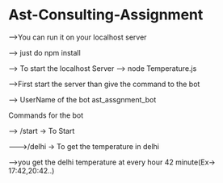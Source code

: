 # Ast-Consulting-Assignment
-->You can run it on your localhost server

--> just do npm install


--> To start the localhost Server --> node Temperature.js 

-->First start the server than give the command to the bot



--> UserName of the bot  ast_assgnment_bot

Commands for the bot 

--> /start -> To Start

--->/delhi -> To get the temperature in delhi

-->you get the delhi temperature at every hour 42 minute(Ex-> 17:42,20:42..) 
